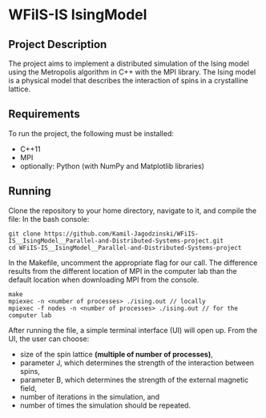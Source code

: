 # WFiIS-IS IsingModel
## Project Description
The project aims to implement a distributed simulation of the Ising model using the Metropolis algorithm in C++ with the MPI library. 
The Ising model is a physical model that describes the interaction of spins in a crystalline lattice.

## Requirements
To run the project, the following must be installed:
- C++11
- MPI
- optionally: Python (with NumPy and Matplotlib libraries)

## Running
Clone the repository to your home directory, navigate to it, and compile the file:
In the bash console:

```
git clone https://github.com/Kamil-Jagodzinski/WFiIS-IS__IsingModel__Parallel-and-Distributed-Systems-project.git
cd WFiIS-IS__IsingModel__Parallel-and-Distributed-Systems-project
```

In the Makefile, uncomment the appropriate flag for our call. The difference results from the different location of 
MPI in the computer lab than the default location when downloading MPI from the console.

```
make
mpiexec -n <number of processes> ./ising.out // locally
mpiexec -f nodes -n <number of processes> ./ising.out // for the computer lab
```

After running the file, a simple terminal interface (UI) will open up. From the UI, the user can choose:
- size of the spin lattice **(multiple of number of processes)**,
- parameter J, which determines the strength of the interaction between spins,
- parameter B, which determines the strength of the external magnetic field,
- number of iterations in the simulation, and
- number of times the simulation should be repeated.

